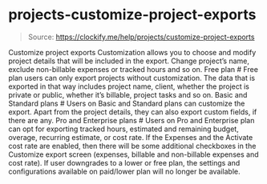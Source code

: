 # projects-customize-project-exports

> Source: https://clockify.me/help/projects/customize-project-exports

Customize project exports
Customization allows you to choose and modify project details that will be included in the export. Change project’s name, exclude non-billable expenses or tracked hours and so on.
Free plan #
Free plan users can only export projects without customization. The data that is exported in that way includes project name, client, whether the project is private or public, whether it’s billable, project tasks and so on.
Basic and Standard plans #
Users on Basic and Standard plans can customize the export. Apart from the project details, they can also export custom fields, if there are any.
Pro and Enterprise plans #
Users on Pro and Enterprise plan can opt for exporting tracked hours, estimated and remaining budget, overage, recurring estimate, or cost rate.
If the Expenses and the Activate cost rate are enabled, then there will be some additional checkboxes in the Customize export screen (expenses, billable and non-billable expenses and cost rate).
If user downgrades to a lower or free plan, the settings and configurations available on paid/lower plan will no longer be available.